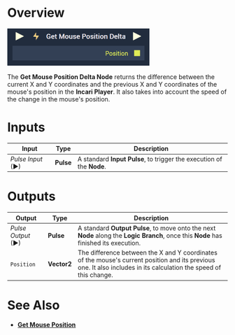 # Overview

![The Get Mouse Position Delta Node.](../../../.gitbook/assets/getmousepositiondelta.png)

The **Get Mouse Position Delta Node** returns the difference between the current X and Y coordinates and the previous X and Y coordinates of the mouse's position in the **Incari Player**. It also takes into account the speed of the change in the mouse's position. 

# Inputs

|Input|Type|Description|
|---|---|---|
|*Pulse Input* (►)|**Pulse**|A standard **Input Pulse**, to trigger the execution of the **Node**.|

# Outputs

|Output|Type|Description|
|---|---|---|
|*Pulse Output* (►)|**Pulse**|A standard **Output Pulse**, to move onto the next **Node** along the **Logic Branch**, once this **Node** has finished its execution.|
|`Position`|**Vector2**|The difference between the X and Y coordinates of the mouse's current position and its previous one. It also includes in its calculation the speed of this change.|

# See Also

* [**Get Mouse Position**](getmouseposition.md)